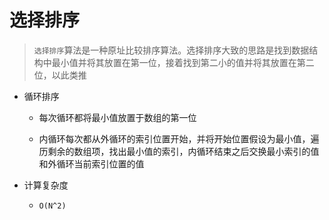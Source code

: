 # 选择排序

> `选择排序`算法是一种原址比较排序算法。选择排序大致的思路是找到数据结构中最小值并将其放置在第一位，接着找到第二小的值并将其放置在第二位，以此类推

- 循环排序

  - 每次循环都将最小值放置于数组的第一位

  - 内循环每次都从外循环的索引位置开始，并将开始位置假设为最小值，遍历剩余的数组项，找出最小值的索引，内循环结束之后交换最小索引的值和外循环当前索引位置的值

- 计算复杂度

  - `O(N^2)`
